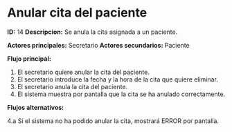 # Anular cita del paciente

**ID:** 14 **Descripcion:** Se anula la cita asignada a un paciente.

**Actores principales:** Secretario **Actores secundarios:** Paciente

**Flujo principal:**
1. El secretario quiere anular la cita del paciente.
2. El secretario introduce la fecha y la hora de la cita que quiere eliminar.
3. El secretario anula la cita del paciente.
4. El sistema muestra por pantalla que la cita se ha anulado correctamente.

**Flujos alternativos:**

4.a Si el sistema no ha podido anular la cita, mostrará ERROR por pantalla.
